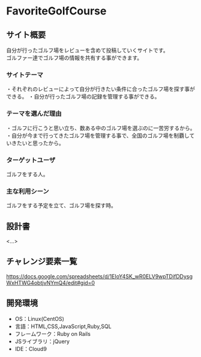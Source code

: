# FavoriteGolfCourse

## サイト概要
自分が行ったゴルフ場をレビューを含めて投稿していくサイトです。<br>
ゴルファー達でゴルフ場の情報を共有する事ができます。

### サイトテーマ
・それぞれのレビューによって自分が行きたい条件に合ったゴルフ場を探す事ができる。
・自分が行ったゴルフ場の記録を管理する事ができる。
### テーマを選んだ理由
・ゴルフに行こうと思い立ち、数ある中のゴルフ場を選ぶのに一苦労するから。
・自分が今まで行ってきたゴルフ場を管理する事で、全国のゴルフ場を制覇していきたいと思ったから。

### ターゲットユーザ
ゴルフをする人。

### 主な利用シーン
ゴルフをする予定を立て、ゴルフ場を探す時。

## 設計書
<...>

## チャレンジ要素一覧
https://docs.google.com/spreadsheets/d/1EIoY4SK_wR0ELV9wpTDifDDysgWxHTWG4obtjvNYmQ4/edit#gid=0

## 開発環境
- OS：Linux(CentOS)
- 言語：HTML,CSS,JavaScript,Ruby,SQL
- フレームワーク：Ruby on Rails
- JSライブラリ：jQuery
- IDE：Cloud9
